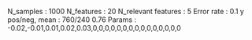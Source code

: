 N_samples                     : 1000
N_features                    : 20
N_relevant features           : 5
Error rate                    : 0.1
y pos/neg, mean               : 760/240 0.76
Params                        : -0.02,-0.01,0.01,0.02,0.03,0,0,0,0,0,0,0,0,0,0,0,0,0,0,0
